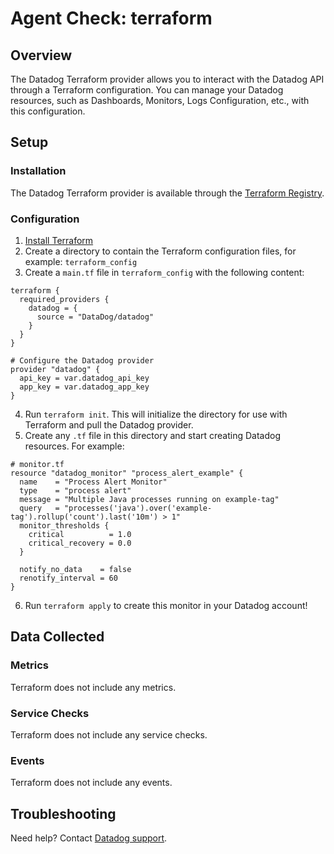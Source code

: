 # Agent Check: terraform

## Overview

The Datadog Terraform provider allows you to interact with the Datadog API through a Terraform configuration. You can manage your Datadog resources, such as Dashboards, Monitors, Logs Configuration, etc., with this configuration.

## Setup

### Installation

The Datadog Terraform provider is available through the [Terraform Registry][1].

### Configuration

1. [Install Terraform][2]
2. Create a directory to contain the Terraform configuration files, for example: `terraform_config`
3. Create a `main.tf` file in `terraform_config` with the following content:
  ```
  terraform {
    required_providers {
      datadog = {
        source = "DataDog/datadog"
      }
    }
  }

  # Configure the Datadog provider
  provider "datadog" {
    api_key = var.datadog_api_key
    app_key = var.datadog_app_key
  }
  ```

4. Run `terraform init`. This will initialize the directory for use with Terraform and pull the Datadog provider.
5. Create any `.tf` file in this directory and start creating Datadog resources. For example:

  ```
  # monitor.tf
  resource "datadog_monitor" "process_alert_example" {
    name    = "Process Alert Monitor"
    type    = "process alert"
    message = "Multiple Java processes running on example-tag"
    query   = "processes('java').over('example-tag').rollup('count').last('10m') > 1"
    monitor_thresholds {
      critical          = 1.0
      critical_recovery = 0.0
    }

    notify_no_data    = false
    renotify_interval = 60
  }
  ```

6. Run `terraform apply` to create this monitor in your Datadog account!

## Data Collected

### Metrics

Terraform does not include any metrics.

### Service Checks

Terraform does not include any service checks.

### Events

Terraform does not include any events.

## Troubleshooting

Need help? Contact [Datadog support][3].

[1]: https://registry.terraform.io/providers/DataDog/datadog/latest/docs
[2]: https://learn.hashicorp.com/tutorials/terraform/install-cli
[3]: https://docs.datadoghq.com/help/
